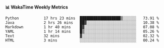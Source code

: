 **:bar_chart: WakaTime Weekly Metrics**

<!--START_SECTION:waka-->

```text
Python           17 hrs 23 mins  ██████████████████▒░░░░░░   73.91 %
Java             2 hrs 26 mins   ██▓░░░░░░░░░░░░░░░░░░░░░░   10.38 %
Markdown         1 hr 40 mins    █▓░░░░░░░░░░░░░░░░░░░░░░░   07.08 %
YAML             1 hr 14 mins    █▒░░░░░░░░░░░░░░░░░░░░░░░   05.26 %
Text             32 mins         ▓░░░░░░░░░░░░░░░░░░░░░░░░   02.32 %
HTML             3 mins          ░░░░░░░░░░░░░░░░░░░░░░░░░   00.24 %
```

<!--END_SECTION:waka-->
